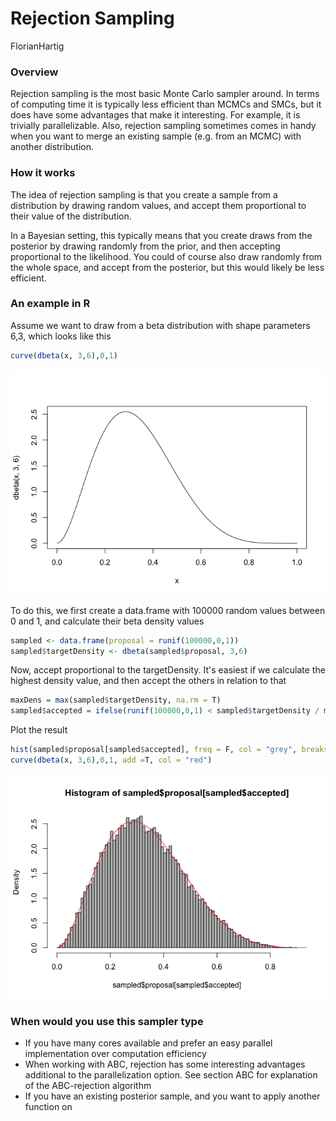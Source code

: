 # Rejection Sampling
FlorianHartig  





### Overview

Rejection sampling is the most basic Monte Carlo sampler around. In terms of computing time it is typically less efficient than MCMCs and SMCs, but it does have some advantages that make it interesting. For example, it is trivially parallelizable. Also, rejection sampling sometimes comes in handy when you want to merge an existing sample (e.g. from an MCMC) with another distribution. 


### How it works

The idea of rejection sampling is that you create a sample from a distribution by drawing random values, and accept them proportional to their value of the distribution. 

In a Bayesian setting, this typically means that you create draws from the posterior by drawing randomly from the prior, and then accepting proportional to the likelihood. You could of course also draw randomly from the whole space, and accept from the posterior, but this would likely be less efficient. 

### An example in R

Assume we want to draw from a beta distribution with shape parameters 6,3, which looks like this


```r
curve(dbeta(x, 3,6),0,1)
```

![](ExampleRejectionSampler_files/figure-html/unnamed-chunk-2-1.png) 


To do this, we first create a data.frame with 100000 random values between 0 and 1, and calculate their beta density values 



```r
sampled <- data.frame(proposal = runif(100000,0,1))
sampled$targetDensity <- dbeta(sampled$proposal, 3,6)
```

Now, accept proportional to the targetDensity. It's easiest if we calculate the highest density value, and then accept the others in relation to that


```r
maxDens = max(sampled$targetDensity, na.rm = T)
sampled$accepted = ifelse(runif(100000,0,1) < sampled$targetDensity / maxDens, TRUE, FALSE)
```


Plot the result


```r
hist(sampled$proposal[sampled$accepted], freq = F, col = "grey", breaks = 100)
curve(dbeta(x, 3,6),0,1, add =T, col = "red")
```

![](ExampleRejectionSampler_files/figure-html/unnamed-chunk-5-1.png) 


### When would you use this sampler type

* If you have many cores available and prefer an easy parallel implementation over computation efficiency
* When working with ABC, rejection has some interesting advantages additional to the parallelization option. See section ABC for explanation of the ABC-rejection algorithm
* If you have an existing posterior sample, and you want to apply another function on 




